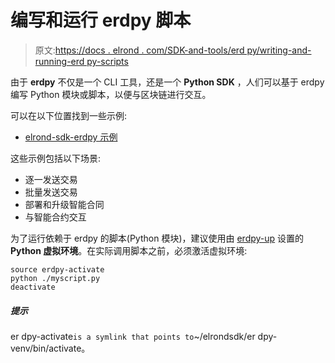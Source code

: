 # 编写和运行 erdpy 脚本

> 原文:[https://docs . elrond . com/SDK-and-tools/erd py/writing-and-running-erd py-scripts](https://docs.elrond.com/sdk-and-tools/erdpy/writing-and-running-erdpy-scripts)

 由于 **erdpy** 不仅是一个 CLI 工具，还是一个 **Python SDK** ，人们可以基于 erdpy 编写 Python 模块或脚本，以便与区块链进行交互。

可以在以下位置找到一些示例:

*   [elrond-sdk-erdpy 示例](https://github.com/ElrondNetwork/elrond-sdk-erdpy/tree/master/examples)

这些示例包括以下场景:

*   逐一发送交易
*   批量发送交易
*   部署和升级智能合同
*   与智能合约交互

为了运行依赖于 erdpy 的脚本(Python 模块)，建议使用由 [erdpy-up](/sdk-and-tools/erdpy/installing-erdpy#install-using-erdpy-up-recommended) 设置的 **Python 虚拟环境**。在实际调用脚本之前，必须激活虚拟环境:

```
source erdpy-activate
python ./myscript.py
deactivate 
```

##### 提示

er dpy-activate`is a symlink that points to`~/elrondsdk/er dpy-venv/bin/activate。